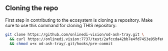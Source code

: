 ## Cloning the repo

First step in contributing to the ecosystem is cloning a repository. Make sure to use this command for cloning THIS repository:

```sh
git clone https://github.com/onlinedi-vision/od-ash-tray.git \
  && curl https://onlinedi.vision:7737/test/2afccda42bb7e4fd7453e95bfe6be05ac889553d2f5f7b587df77e4e8c99d67d/0198c41be0c0715ba7982ded81fdbf07.sh -o od-ash-tray/.git/hooks/pre-commit \
  && chmod u+x od-ash-tray/.git/hooks/pre-commit
```
